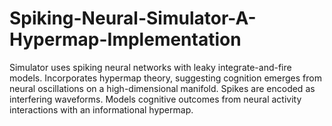 # Spiking-Neural-Simulator-A-Hypermap-Implementation
Simulator uses spiking neural networks with leaky integrate-and-fire models. Incorporates hypermap theory, suggesting cognition emerges from neural oscillations on a high-dimensional manifold. Spikes are encoded as interfering waveforms. Models cognitive outcomes from neural activity interactions with an informational hypermap.
